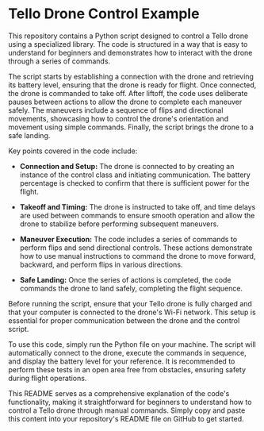 # Tello Drone Control Example

This repository contains a Python script designed to control a Tello drone using a specialized library. The code is structured in a way that is easy to understand for beginners and demonstrates how to interact with the drone through a series of commands.

The script starts by establishing a connection with the drone and retrieving its battery level, ensuring that the drone is ready for flight. Once connected, the drone is commanded to take off. After liftoff, the code uses deliberate pauses between actions to allow the drone to complete each maneuver safely. The maneuvers include a sequence of flips and directional movements, showcasing how to control the drone's orientation and movement using simple commands. Finally, the script brings the drone to a safe landing.

Key points covered in the code include:

- **Connection and Setup:** The drone is connected to by creating an instance of the control class and initiating communication. The battery percentage is checked to confirm that there is sufficient power for the flight.
  
- **Takeoff and Timing:** The drone is instructed to take off, and time delays are used between commands to ensure smooth operation and allow the drone to stabilize before performing subsequent maneuvers.
  
- **Maneuver Execution:** The code includes a series of commands to perform flips and send directional controls. These actions demonstrate how to use manual instructions to command the drone to move forward, backward, and perform flips in various directions.
  
- **Safe Landing:** Once the series of actions is completed, the code commands the drone to land safely, completing the flight sequence.

Before running the script, ensure that your Tello drone is fully charged and that your computer is connected to the drone's Wi-Fi network. This setup is essential for proper communication between the drone and the control script.

To use this code, simply run the Python file on your machine. The script will automatically connect to the drone, execute the commands in sequence, and display the battery level for your reference. It is recommended to perform these tests in an open area free from obstacles, ensuring safety during flight operations.

This README serves as a comprehensive explanation of the code's functionality, making it straightforward for beginners to understand how to control a Tello drone through manual commands. Simply copy and paste this content into your repository's README file on GitHub to get started.
